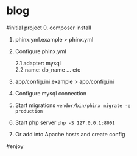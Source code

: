 # blog

#initial project
0. composer install
1. phinx.yml.example > phinx.yml
2. Configure phinx.yml
    
    2.1 adapter: mysql\
    2.2 name: db_name ... etc
    
3. app/config.ini.example > app/config.ini
4. Configure mysql connection
5. Start migrations <code>vendor/bin/phinx migrate -e production</code>
6. Start php server <code>php -S 127.0.0.1:8001</code>
7. Or add into Apache hosts and create config

#enjoy
